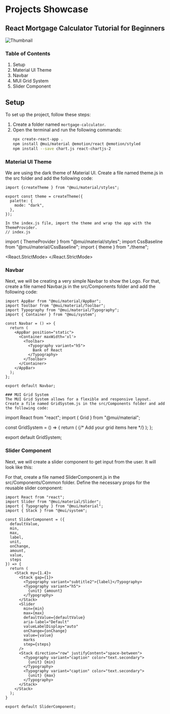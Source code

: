 # Projects Showcase

## React Mortgage Calculator Tutorial for Beginners

![Thumbnail](path/to/thumbnail/image.png)

### Table of Contents

1. Setup
2. Material UI Theme
3. Navbar
4. MUI Grid System
5. Slider Component


## Setup

To set up the project, follow these steps:

1. Create a folder named `mortgage-calculator`.
2. Open the terminal and run the following commands:
   ```bash
   npx create-react-app .
   npm install @mui/material @emotion/react @emotion/styled
   npm install --save chart.js react-chartjs-2

  ### Material UI Theme
We are using the dark theme of Material UI. Create a file named theme.js in the src folder and add the following code:
```
import {createTheme } from "@mui/material/styles";

export const theme = createTheme({
  palette: {
    mode: "dark",
  },
});

In the index.js file, import the theme and wrap the app with the ThemeProvider.
// index.js
```
import { ThemeProvider } from "@mui/material/styles";
import CssBaseline from "@mui/material/CssBaseline";
import { theme } from "./theme";

<React.StrictMode>
  <ThemeProvider theme={theme}>
    <App />
    <CssBaseline />
  </ThemeProvider>
</React.StrictMode>


   ### Navbar
Next, we will be creating a very simple Navbar to show the Logo. For that, create a file named Navbar.js in the src/Components folder and add the following code:

```
import AppBar from "@mui/material/AppBar";
import Toolbar from "@mui/material/Toolbar";
import Typography from "@mui/material/Typography";
import { Container } from "@mui/system";

const Navbar = () => {
  return (
    <AppBar position="static">
      <Container maxWidth='xl'>
        <Toolbar>
          <Typography variant="h5">
            Bank of React
          </Typography>
        </Toolbar>
      </Container>
    </AppBar>
  );
};

export default Navbar;

### MUI Grid System
The MUI Grid System allows for a flexible and responsive layout. Create a file named GridSystem.js in the src/Components folder and add the following code:
```
import React from "react";
import { Grid } from "@mui/material";

const GridSystem = () => {
  return (
    {/* Add your grid items here */}
  );
};

export default GridSystem;



### Slider Component
Next, we will create a slider component to get input from the user. It will look like this:

For that, create a file named SliderComponent.js in the src/Components/Common folder. Define the necessary props for the reusable slider component:

```
import React from "react";
import Slider from "@mui/material/Slider";
import { Typography } from "@mui/material";
import { Stack } from "@mui/system";

const SliderComponent = ({
  defaultValue,
  min,
  max,
  label,
  unit,
  onChange,
  amount,
  value,
  steps
}) => {
  return (
    <Stack my={1.4}>
      <Stack gap={1}>
        <Typography variant="subtitle2">{label}</Typography>
        <Typography variant="h5">
          {unit} {amount}
        </Typography>
      </Stack>
      <Slider
        min={min}
        max={max}
        defaultValue={defaultValue}
        aria-label="Default"
        valueLabelDisplay="auto"
        onChange={onChange}
        value={value}
        marks
        step={steps}
      />
      <Stack direction="row" justifyContent="space-between">
        <Typography variant="caption" color="text.secondary">
          {unit} {min}
        </Typography>
        <Typography variant="caption" color="text.secondary">
          {unit} {max}
        </Typography>
      </Stack>
    </Stack>
  );
}

export default SliderComponent;



